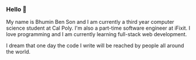 ### Hello 👋
My name is Bhumin Ben Son and I am currently a third year computer science student at Cal Poly. I'm also a part-time software engineer at iFixit. I love programming and I am currently learning full-stack web development. 

I dream that one day the code I write will be reached by people all around the world. 

<!--
**bhuminson/bhuminson** is a ✨ _special_ ✨ repository because its `README.md` (this file) appears on your GitHub profile.

Here are some ideas to get you started:

- 🔭 I’m currently working on ...
- 🌱 I’m currently learning ...
- 👯 I’m looking to collaborate on ...
- 🤔 I’m looking for help with ...
- 💬 Ask me about ...
- 📫 How to reach me: ...
- 😄 Pronouns: ...
- ⚡ Fun fact: ...
-->

